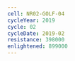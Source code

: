 ```yaml
---
cell: NR02-GOLF-04
cycleYear: 2019
cycle: 02
cycleDate: 2019-02
resistance: 398000
enlightened: 899000 
---
```

      